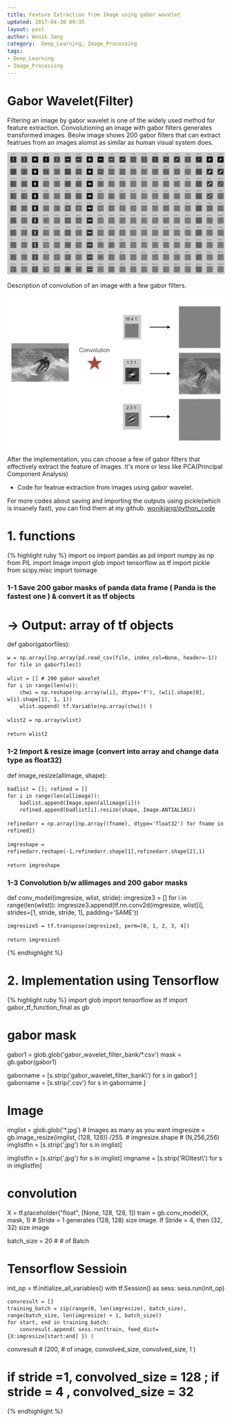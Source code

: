 ```yaml
---
title: Feature Extraction from Image using gabor wavelet
updated: 2017-04-30 09:35
layout: post
author: Wonik Jang 
category:  Deep_Learning, Image_Processing
tags: 
- Deep_Learning
- Image_Processing
---
```



# **Gabor Wavelet(Filter)**

Filtering an image by gabor wavelet is one of the widely used method for feature extraction. Convolutioning an image with gabor filters generates transformed images. Beolw image shows 200 gabor filters that can extract featrues from an images alomst as similar as human visual system does.

![gabor](/result_images/gabor_wavelet.jpg  "gabor")

Description of convolution of an image with a few gabor filters. 

![surfing_gabor](/result_images/surfing_gabor.png  "surfing_gabor")

After the implementation, you can choose a few of gabor filters that effectively extract the feature of images. It's more or less like PCA(Principal Component Analysis)

* Code for featrue extraction from images using gabor wavelet.

For more codes about saving and importing the outputs using pickle(which is insanely fast), you can find them at my github. 
[wonikjang/python_code](https://github.com/wonikjang/python_code)


# 1. functions 

{% highlight ruby %}
import os
import pandas as pd
import numpy as np
from PIL import Image
import glob
import tensorflow as tf
import pickle
from scipy.misc import toimage

### 1-1 Save 200 gabor masks of panda data frame ( Panda is the fastest one ) & convert it as tf objects
# -> Output: array of tf objects


def gabor(gaborfiles):

    w = np.array([np.array(pd.read_csv(file, index_col=None, header=-1)) for file in gaborfiles])

    wlist = [] # 200 gabor wavelet
    for i in range(len(w)):
        chwi = np.reshape(np.array(w[i], dtype='f'), (w[i].shape[0], w[i].shape[1], 1, 1))
        wlist.append( tf.Variable(np.array(chwi)) )

    wlist2 = np.array(wlist)

    return wlist2


### 1-2 Import & resize image  (convert into array and change data type as float32)
def image_resize(allimage, shape):

    badlist = []; refined = []
    for i in range(len(allimage)):
        badlist.append(Image.open(allimage[i]))
        refined.append(badlist[i].resize(shape, Image.ANTIALIAS))

    refinedarr = np.array([np.array((fname), dtype='float32') for fname in refined])

    imgreshape = refinedarr.reshape(-1,refinedarr.shape[1],refinedarr.shape[2],1)

    return imgreshape


### 1-3 Convolution b/w allimages and 200 gabor masks

def conv_model(imgresize, wlist, stride):
    imgresize3 = []
    for i in range(len(wlist)):
        imgresize3.append(tf.nn.conv2d(imgresize, wlist[i],
                                       strides=[1, stride, stride, 1], padding='SAME'))

    imgresize5 = tf.transpose(imgresize3, perm=[0, 1, 2, 3, 4])

    return imgresize5



{% endhighlight %}

# 2. Implementation using Tensorflow 

{% highlight ruby %}
import glob
import tensorflow as tf
import gabor_tf_function_final as gb


# gabor mask
gabor1 = glob.glob('gabor_wavelet_filter_bank/*.csv')
mask = gb.gabor(gabor1)

gaborname = [s.strip('gabor_wavelet_filter_bank\\') for s in gabor1 ]
gaborname = [s.strip('.csv') for s in gaborname ]

# Image
imglist = glob.glob('*.jpg') # Images as many as you want 
imgresize = gb.image_resize(imglist, (128, 128)) /255. # imgresize.shape # (N,256,256)
imglistfin = [s.strip('.jpg') for s in imglist]


imglistfin = [s.strip('.jpg') for s in imglist]
imgname = [s.strip('ROItest\\') for s in imglistfin]


# convolution
X = tf.placeholder("float", [None, 128, 128, 1])
train = gb.conv_model(X, mask, 1) # Stride = 1 generates (128, 128) size image. If Stride = 4, then (32, 32) size image 

batch_size = 20 # # of Batch 

# Tensorflow Sessioin

init_op = tf.initialize_all_variables()
with tf.Session() as sess:
    sess.run(init_op)

    convresult = []
    training_batch = zip(range(0, len(imgresize), batch_size), range(batch_size, len(imgresize) + 1, batch_size))
    for start, end in training_batch:
        convresult.append( sess.run(train, feed_dict={X:imgresize[start:end] }) )

convresult # (200, # of image, convolved_size, convolved_size, 1 ) 
# if stride =1, convolved_size = 128 ; if stride = 4 , convolved_size = 32

{% endhighlight %}

